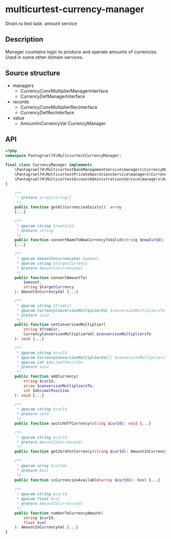 # multicurtest-currency-manager
Divan.ru test task: amount service


## Description
Manager countains logic to produce and operate amounts of currencies.
Used in some other domain services.


## Source structure
- managers
  - CurrencyConvMultiplierManagerInterface
  - CurrencyDefManagerInterface
- records
  - CurrencyConvMultiplierRecInterface
  - CurrencyDefRecInterface
- value
  - AmountinCurrencyVal
CurrencyManager


## API
```php
<?php
namespace Pantagruel74\MulticurtestCurrencyManager;

final class CurrencyManager implements
    \Pantagruel74\MulticurtestBankManagementService\managers\CurrencyManagerInterface,
    \Pantagruel74\MulticurtestPrivateOperationsService\managers\CurrencyManagerInterface,
    \Pantagruel74\MulticurtestAccountAdministrationsService\managers\AvailableCurrencyMangerInterface
{

    /**
     * @return array|string[]
     */
    public function getAllCurrenciesExists(): array
    {...}

    /**
     * @param string $newCurId
     * @return string
     */
    public function convertNameToNewCurrencyToValid(string $newCurId): string
    {...}

    /**
     * @param AmountInCurrencyVal $amount
     * @param string $targetCurrency
     * @return AmountInCurrencyVal
     */
    public function convertAmountTo(
        $amount,
        string $targetCurrency
    ): AmountInCurrencyVal {...}

    /**
     * @param string $fromCur
     * @param CurrencyConversionMultiplierVal $conversionMultipliersTo
     * @return void
     */
    public function setConversionMultiplier(
        string $fromCur,
        CurrencyConversionMultiplierVal $conversionMultipliersTo
    ): void {...}

    /**
     * @param string $curId
     * @param CurrencyConversionMultiplierVal[] $conversionMultipliersTo
     * @param int $decimalPosition
     * @return void
     */
    public function addCurrency(
        string $curId,
        array $conversionMultipliersTo,
        int $decimalPosition
    ): void {...}

    /**
     * @param string $curId
     * @return void
     */
    public function switchOffCurrency(string $curId): void {...}

    /**
     * @param string $curId
     * @return AmountInCurrencyVal
     */
    public function getZeroForCurrency(string $curId): AmountInCurrencyVal {...}
    
    /**
     * @param array $curIds
     * @return bool
     */
    public function isCurrenciesAvailable(array $curIds): bool {...}
    
    /**
     * @param string $curId
     * @param float $val
     * @return AmountInCurrencyVal
     */
    public function numberToCurrencyAmount(
        string $curId,
        float $val
    ): AmountInCurrencyVal {...}
}
```